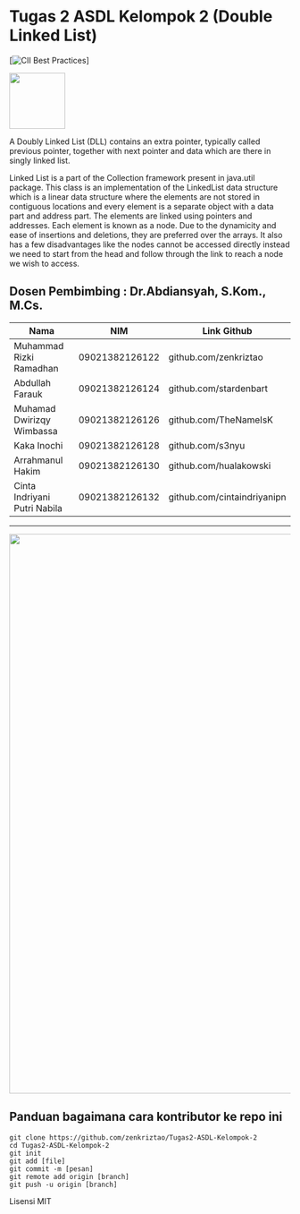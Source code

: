 # Tugas 2 ASDL Kelompok 2 (Double Linked List)

[![CII Best Practices](https://bestpractices.coreinfrastructure.org/projects/569/badge)]

<img src="https://www.pngitem.com/pimgs/m/174-1746632_java-logo-transparent-png-java-programming-language-logo.png" width="100">

A Doubly Linked List (DLL) contains an extra pointer, typically called previous pointer, together with next pointer and data which are there in singly linked list.

Linked List is a part of the Collection framework present in java.util package. This class is an implementation of the LinkedList data structure which is a linear data structure where the elements are not stored in contiguous locations and every element is a separate object with a data part and address part. The elements are linked using pointers and addresses. Each element is known as a node. Due to the dynamicity and ease of insertions and deletions, they are preferred over the arrays. It also has a few disadvantages like the nodes cannot be accessed directly instead we need to start from the head and follow through the link to reach a node we wish to access.


Dosen Pembimbing : Dr.Abdiansyah, S.Kom., M.Cs.
----

Nama | NIM | Link Github
--------- | --------- | ---------
Muhammad Rizki Ramadhan | 09021382126122 | github.com/zenkriztao
Abdullah Farauk | 09021382126124 | github.com/stardenbart
Muhamad Dwirizqy Wimbassa | 09021382126126 | github.com/TheNameIsK
Kaka Inochi | 09021382126128 | github.com/s3nyu
Arrahmanul Hakim | 09021382126130 | github.com/hualakowski
Cinta Indriyani Putri Nabila | 09021382126132 | github.com/cintaindriyanipn

----

<img src="https://i2.wp.com/algorithms.tutorialhorizon.com/files/2016/03/Doubly-Linked-List.png" width="1000">

## Panduan bagaimana cara kontributor ke repo ini

```
git clone https://github.com/zenkriztao/Tugas2-ASDL-Kelompok-2
cd Tugas2-ASDL-Kelompok-2
git init
git add [file]
git commit -m [pesan]
git remote add origin [branch]
git push -u origin [branch]

```

Lisensi MIT 
